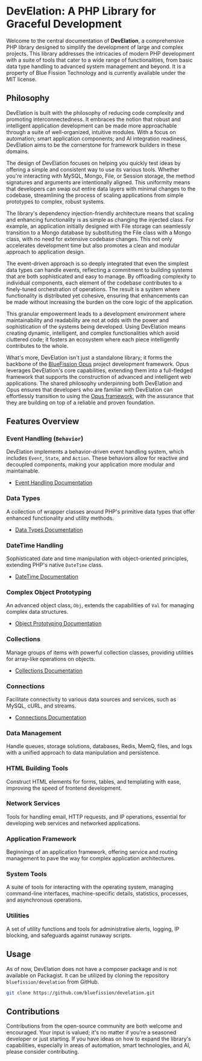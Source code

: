 # DevElation: A PHP Library for Graceful Development

Welcome to the central documentation of **DevElation**, a comprehensive PHP library designed to simplify the development of large and complex projects. This library addresses the intricacies of modern PHP development with a suite of tools that cater to a wide range of functionalities, from basic data type handling to advanced system management and beyond. It is a property of Blue Fission Technology and is currently available under the MIT license.

## Philosophy

DevElation is built with the philosophy of reducing code complexity and promoting interconnectedness. It embraces the notion that robust and intelligent application development can be made more approachable through a suite of well-organized, intuitive modules. With a focus on automation; smart application components; and AI integration readiness, DevElation aims to be the cornerstone for framework builders in these domains.

The design of DevElation focuses on helping you quickly test ideas by offering a simple and consistent way to use its various tools. Whether you're interacting with MySQL, Mongo, File, or Session storage, the method signatures and arguments are intentionally aligned. This uniformity means that developers can swap out entire data layers with minimal changes to the codebase, streamlining the process of scaling applications from simple prototypes to complex, robust systems.

The library's dependency injection-friendly architecture means that scaling and enhancing functionality is as simple as changing the injected class. For example, an application initially designed with File storage can seamlessly transition to a Mongo database by substituting the File class with a Mongo class, with no need for extensive codebase changes. This not only accelerates development time but also promotes a clean and modular approach to application design.

The event-driven approach is so deeply integrated that even the simplest data types can handle events, reflecting a commitment to building systems that are both sophisticated and easy to manage. By offloading complexity to individual components, each element of the codebase contributes to a finely-tuned orchestration of operations. The result is a system where functionality is distributed yet cohesive, ensuring that enhancements can be made without increasing the burden on the core logic of the application.

This granular empowerment leads to a development environment where maintainability and readability are not at odds with the power and sophistication of the systems being developed. Using DevElation means creating dynamic, intelligent, and complex functionalities which avoid cluttered code; it fosters an ecosystem where each piece intelligently contributes to the whole.

What's more, DevElation isn't just a standalone library; it forms the backbone of the [BlueFission Opus](https://github.com/BlueFissionTech/opus/tree/main) project development framework. Opus leverages DevElation's core capabilities, extending them into a full-fledged framework that supports the construction of advanced and intelligent web applications. The shared philosophy underpinning both DevElation and Opus ensures that developers who are familiar with DevElation can effortlessly transition to using the [Opus framework](https://github.com/BlueFissionTech/opus/tree/main), with the assurance that they are building on top of a reliable and proven foundation.

## Features Overview

### Event Handling (`Behavior`)
DevElation implements a behavior-driven event handling system, which includes `Event`, `State`, and `Action`. These behaviors allow for reactive and decoupled components, making your application more modular and maintainable.

- [Event Handling Documentation](behavior.md)

### Data Types
A collection of wrapper classes around PHP's primitive data types that offer enhanced functionality and utility methods.

- [Data Types Documentation](datatypes.md)

### DateTime Handling
Sophisticated date and time manipulation with object-oriented principles, extending PHP's native `DateTime` class.

- [DateTime Documentation](date.md)

### Complex Object Prototyping
An advanced object class, `Obj`, extends the capabilities of `Val` for managing complex data structures.

- [Object Prototyping Documentation](object.md)

### Collections
Manage groups of items with powerful collection classes, providing utilities for array-like operations on objects.

- [Collections Documentation](collections.md)

### Connections
Facilitate connectivity to various data sources and services, such as MySQL, cURL, and streams.

- [Connections Documentation](connections.md)

### Data Management
Handle queues, storage solutions, databases, Redis, MemQ, files, and logs with a unified approach to data manipulation and persistence.

<!-- - [Data Management Documentation](data_management.md) -->

### HTML Building Tools
Construct HTML elements for forms, tables, and templating with ease, improving the speed of frontend development.

<!-- - [HTML Tools Documentation](html_tools.md) -->

### Network Services
Tools for handling email, HTTP requests, and IP operations, essential for developing web services and networked applications.

<!-- - [Network Services Documentation](network_services.md) -->

### Application Framework
Beginnings of an application framework, offering service and routing management to pave the way for complex application architectures.

<!-- - [Application Framework Documentation](app_framework.md) -->

### System Tools
A suite of tools for interacting with the operating system, managing command-line interfaces, machine-specific details, statistics, processes, and asynchronous operations.

<!-- - [System Tools Documentation](system_tools.md) -->

### Utilities
A set of utility functions and tools for administrative alerts, logging, IP blocking, and safeguards against runaway scripts.

<!-- - [Utilities Documentation](utilities.md) -->

## Usage

As of now, DevElation does not have a composer package and is not available on Packagist. It can be utilized by cloning the repository `bluefission/develation` from GitHub.

```bash
git clone https://github.com/bluefission/develation.git
```

## Contributions

Contributions from the open-source community are both welcome and encouraged. Your input is valued; it's no matter if you're a seasoned developer or just starting. If you have ideas on how to expand the library's capabilities, especially in areas of automation, smart technologies, and AI, please consider contributing.